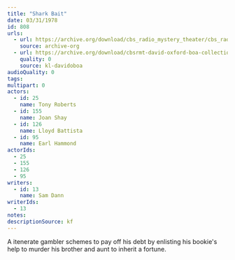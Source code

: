 ```yaml
---
title: "Shark Bait"
date: 03/31/1978
id: 808
urls: 
  - url: https://archive.org/download/cbs_radio_mystery_theater/cbs_radio_mystery_theater-0801-0850.zip/cbs_radio_mystery_theater-0801-0850%2Fcbsrmt_0808_shark_bait.mp3
    source: archive-org
  - url: https://archive.org/download/cbsrmt-david-oxford-boa-collection/CBSRMT-780331-0808-Shark-Bait-(128-44)_WWSW-{BoA}.mp3
    quality: 0
    source: kl-davidoboa
audioQuality: 0
tags: 
multipart: 0
actors:  
  - id: 25
    name: Tony Roberts  
  - id: 155
    name: Joan Shay  
  - id: 126
    name: Lloyd Battista  
  - id: 95
    name: Earl Hammond
actorIds:  
  - 25  
  - 155  
  - 126  
  - 95
writers:  
  - id: 13
    name: Sam Dann
writerIds:  
  - 13
notes: 
descriptionSource: kf
---
```

A itenerate gambler schemes to pay off his debt by enlisting his bookie's help to murder his brother and aunt to inherit a fortune.